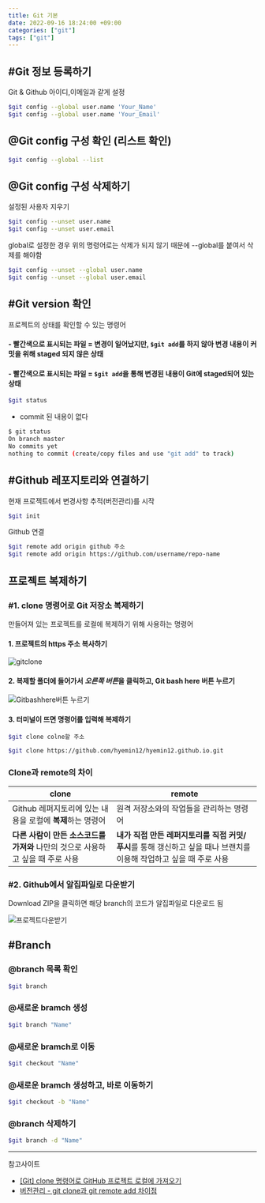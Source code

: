 ```yaml
---
title: Git 기본
date: 2022-09-16 18:24:00 +09:00
categories: ["git"]
tags: ["git"]
---
```


## #Git 정보 등록하기

Git & Github 아이디,이메일과 같게 설정

```bash
$git config --global user.name 'Your_Name'
$git config --global user.name 'Your_Email'
```

## @Git config 구성 확인 (리스트 확인)

```bash
$git config --global --list
```

## @Git config 구성 삭제하기

설정된 사용자 지우기

```bash
$git config --unset user.name
$git config --unset user.email
```

global로 설정한 경우 위의 명령어로는 삭제가 되지 않기 때문에 --global를 붙여서 삭제를 해야함

```bash
$git config --unset --global user.name
$git config --unset --global user.email
```

## #Git version 확인

프로젝트의 상태를 확인할 수 있는 명령어

#### - 빨간색으로 표시되는 파일 = 변경이 일어났지만, `$git add`를 하지 않아 변경 내용이 커밋을 위해 staged 되지 않은 상태

#### - 빨간색으로 표시되는 파일 = `$git add`을 통해 변경된 내용이 Git에 staged되어 있는 상태

```bash
$git status
```

- commit 된 내용이 없다

```bash
$ git status
On branch master
No commits yet
nothing to commit (create/copy files and use "git add" to track)
```

## #Github 레포지토리와 연결하기

현재 프로젝트에서 변경사항 추적(버전관리)를 시작

```bash
$git init
```

Github 연결

```bash
$git remote add origin github 주소
$git remote add origin https://github.com/username/repo-name
```

## 프로젝트 복제하기

### #1. clone 명령어로 Git 저장소 복제하기

만들어져 있는 프로젝트를 로컬에 복제하기 위해 사용하는 명령어

#### 1. 프로젝트의 https 주소 복사하기

![gitclone](https://github.com/hyemin12/hyemin12.github.io/assets/66300732/5d66d476-cd11-42b9-9ead-7a531d89355d)

#### 2. 복제할 폴더에 들어가서 *오른쪽 버튼*을 클릭하고, Git bash here 버튼 누르기

![Gitbashhere버튼 누르기](https://choiiis.github.io/assets/images/posts_img/git-how-to-clone-and-remote-project/git_bash_here.png)

#### 3. 터미널이 뜨면 명령어를 입력해 복제하기

```bash
$git clone colne할 주소

$git clone https://github.com/hyemin12/hyemin12.github.io.git
```

### Clone과 remote의 차이

| clone                                                                           | remote                                                                                                              |
| ------------------------------------------------------------------------------- | ------------------------------------------------------------------------------------------------------------------- |
| Github 레퍼지토리에 있는 내용을 로컬에 **복제**하는 명령어                      | 원격 저장소와의 작업들을 관리하는 명령어                                                                            |
| **다른 사람이 만든 소스코드를 가져와** 나만의 것으로 사용하고 싶을 때 주로 사용 | **내가 직접 만든 레퍼지토리를 직접 커밋/푸시**를 통해 갱신하고 싶을 때나 브랜치를 이용해 작업하고 싶을 때 주로 사용 |

### #2. Github에서 알집파일로 다운받기

Download ZIP을 클릭하면 해당 branch의 코드가 알집파일로 다운로드 됨

![프로젝트다운받기](https://camo.githubusercontent.com/8c40ad3656209e058c46cc371ce062321e0b817dcbf28f78c3f3cec43dd257ef/68747470733a2f2f696d67312e6461756d63646e2e6e65742f7468756d622f523132383078302f3f73636f64653d6d746973746f72793226666e616d653d6874747073253341253246253246626c6f672e6b616b616f63646e2e6e6574253246646e25324670454e76662532466274724d6a635536656c5325324648745337756f6c4b34366c4742726c5430656562396b253246696d672e6a7067)

## #Branch

### @branch 목록 확인

```bash
$git branch
```

### @새로운 bramch 생성

```bash
$git branch "Name"
```

### @새로운 bramch로 이동

```bash
$git checkout "Name"
```

### @새로운 bramch 생성하고, 바로 이동하기

```bash
$git checkout -b "Name"
```

### @branch 삭제하기

```bash
$git branch -d "Name"
```

---

참고사이트

- [[Git] clone 명령어로 GitHub 프로젝트 로컬에 가져오기](https://choiiis.github.io/git/how-to-clone-project/)
- [버전관리 - git clone과 git remote add 차이점](https://blog.naver.com/PostView.nhn?blogId=on21life&logNo=221402463578)

```

```
